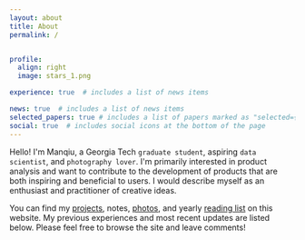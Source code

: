 ```yaml
---
layout: about
title: About
permalink: /


profile:
  align: right
  image: stars_1.png

experience: true  # includes a list of news items

news: true  # includes a list of news items
selected_papers: true # includes a list of papers marked as "selected={true}"
social: true  # includes social icons at the bottom of the page
---
```


Hello! I'm Manqiu, a Georgia Tech `graduate student`, aspiring `data scientist`, and `photography lover`. I'm primarily interested in product analysis and want to contribute to the development of products that are both inspiring and beneficial to users. I would describe myself as an enthusiast and practitioner of creative ideas.

You can find my [projects](https://manqiul.github.io/projects/), notes, [photos](https://manqiul.github.io/photography/), and yearly [reading list](https://manqiul.github.io/reading/) on this website. My previous experiences and most recent updates are listed below. Please feel free to browse the site and leave comments!
